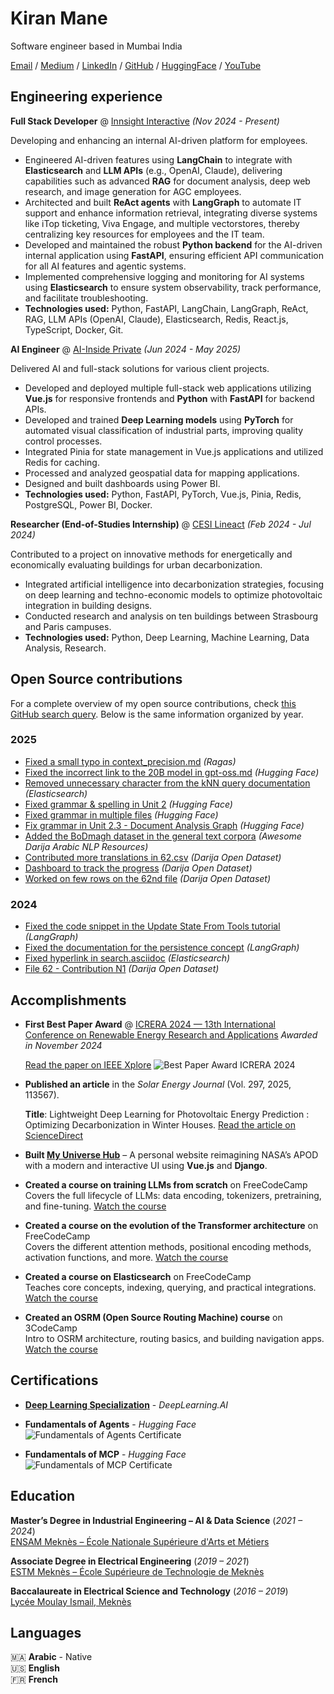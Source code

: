
# Kiran Mane

Software engineer based in Mumbai India

[Email](mailto:simad3647@gmail.com) / [Medium](https://medium.com/@imadsaddik) / [LinkedIn](https://www.linkedin.com/in/imadsaddik/) / [GitHub](https://github.com/ImadSaddik) / [HuggingFace](https://huggingface.co/ImadSaddik) / [YouTube](https://www.youtube.com/@3CodeCampers)

## Engineering experience

**Full Stack Developer** @ [Innsight Interactive](http://www.innsight.com) _(Nov 2024 - Present)_

Developing and enhancing an internal AI-driven platform for employees.

- Engineered AI-driven features using **LangChain** to integrate with **Elasticsearch** and **LLM APIs** (e.g., OpenAI, Claude), delivering capabilities such as advanced **RAG** for document analysis, deep web research, and image generation for AGC employees.
- Architected and built **ReAct agents** with **LangGraph** to automate IT support and enhance information retrieval, integrating diverse systems like iTop ticketing, Viva Engage, and multiple vectorstores, thereby centralizing key resources for employees and the IT team.
- Developed and maintained the robust **Python backend** for the AI-driven internal application using **FastAPI**, ensuring efficient API communication for all AI features and agentic systems.
- Implemented comprehensive logging and monitoring for AI systems using **Elasticsearch** to ensure system observability, track performance, and facilitate troubleshooting.
- **Technologies used:** Python, FastAPI, LangChain, LangGraph, ReAct, RAG, LLM APIs (OpenAI, Claude), Elasticsearch, Redis, React.js, TypeScript, Docker, Git.

**AI Engineer** @ [AI-Inside Private](https://www.ai-inside-private.com/) _(Jun 2024 - May 2025)_

Delivered AI and full-stack solutions for various client projects.

- Developed and deployed multiple full-stack web applications utilizing **Vue.js** for responsive frontends and **Python** with **FastAPI** for backend APIs.
- Developed and trained **Deep Learning models** using **PyTorch** for automated visual classification of industrial parts, improving quality control processes.
- Integrated Pinia for state management in Vue.js applications and utilized Redis for caching.
- Processed and analyzed geospatial data for mapping applications.
- Designed and built dashboards using Power BI.
- **Technologies used:** Python, FastAPI, PyTorch, Vue.js, Pinia, Redis, PostgreSQL, Power BI, Docker.

**Researcher (End-of-Studies Internship)** @ [CESI Lineact](https://www.cesi.fr/recherche-innovation/lineact/) _(Feb 2024 - Jul 2024)_

Contributed to a project on innovative methods for energetically and economically evaluating buildings for urban decarbonization.

- Integrated artificial intelligence into decarbonization strategies, focusing on deep learning and techno-economic models to optimize photovoltaic integration in building designs.
- Conducted research and analysis on ten buildings between Strasbourg and Paris campuses.
- **Technologies used:** Python, Deep Learning, Machine Learning, Data Analysis, Research.

## Open Source contributions

For a complete overview of my open source contributions, check [this GitHub search query](https://github.com/search?q=is%3Apr+author%3Aimadsaddik+is%3Amerged+-user%3Aimadsaddik+is%3Apublic&type=pullrequests). Below is the same information organized by year.

### 2025

- [Fixed a small typo in context_precision.md](https://github.com/explodinggradients/ragas/pull/2166) _(Ragas)_
- [Fixed the incorrect link to the 20B model in gpt-oss.md](https://github.com/huggingface/hub-docs/pull/1862) _(Hugging Face)_
- [Removed unnecessary character from the kNN query documentation](https://github.com/elastic/elasticsearch/pull/130120) _(Elasticsearch)_
- [Fixed grammar & spelling in Unit 2](https://github.com/huggingface/mcp-course/pull/42) _(Hugging Face)_
- [Fixed grammar in multiple files](https://github.com/huggingface/mcp-course/pull/34) _(Hugging Face)_
- [Fix grammar in Unit 2.3 - Document Analysis Graph](https://github.com/huggingface/agents-course/pull/447) _(Hugging Face)_
- [Added the BoDmagh dataset in the general text corpora](https://github.com/UM6P-EMINES/Awesome-Darija-Arabic-NLP-Resources/pull/10) _(Awesome Darija Arabic NLP Resources)_
- [Contributed more translations in 62.csv](https://github.com/darija-open-dataset/dataset/pull/204) _(Darija Open Dataset)_
- [Dashboard to track the progress](https://github.com/darija-open-dataset/dataset/pull/202) _(Darija Open Dataset)_
- [Worked on few rows on the 62nd file](https://github.com/darija-open-dataset/dataset/pull/200) _(Darija Open Dataset)_

### 2024

- [Fixed the code snippet in the Update State From Tools tutorial](https://github.com/langchain-ai/langgraph/pull/2752) _(LangGraph)_
- [Fixed the documentation for the persistence concept](https://github.com/langchain-ai/langgraph/pull/2750) _(LangGraph)_
- [Fixed hyperlink in search.asciidoc](https://github.com/elastic/elasticsearch/pull/115156) _(Elasticsearch)_
- [File 62 - Contribution N1](https://github.com/darija-open-dataset/dataset/pull/164) _(Darija Open Dataset)_

## Accomplishments

- **First Best Paper Award** @ [ICRERA 2024 — 13th International Conference on Renewable Energy Research and Applications](https://www.icrera.org/archieve2024/)
  _Awarded in November 2024_
  
  [Read the paper on IEEE Xplore](https://ieeexplore.ieee.org/document/10815288)
  ![Best Paper Award ICRERA 2024](./images/best_paper_award_icrera.png)

- **Published an article** in the _Solar Energy Journal_ (Vol. 297, 2025, 113567).

  **Title**: Lightweight Deep Learning for Photovoltaic Energy Prediction : Optimizing Decarbonization in Winter Houses.
  [Read the article on ScienceDirect](https://www.sciencedirect.com/science/article/abs/pii/S0038092X25003305)

- **Built [My Universe Hub](https://myuniversehub.com/)** – A personal website reimagining NASA’s APOD with a modern and interactive UI using **Vue.js** and **Django**.

- **Created a course on training LLMs from scratch** on FreeCodeCamp \
  Covers the full lifecycle of LLMs: data encoding, tokenizers, pretraining, and fine-tuning.
  [Watch the course](https://www.youtube.com/watch?v=9Ge0sMm65jo&t)

- **Created a course on the evolution of the Transformer architecture** on FreeCodeCamp \
  Covers the different attention methods, positional encoding methods, activation functions, and more.
  [Watch the course](https://www.youtube.com/watch?v=8WBS0dT0h2I&t=1202s)

- **Created a course on Elasticsearch** on FreeCodeCamp \
  Teaches core concepts, indexing, querying, and practical integrations.
  [Watch the course](https://www.youtube.com/watch?v=a4HBKEda_F8)

- **Created an OSRM (Open Source Routing Machine) course** on 3CodeCamp \
  Intro to OSRM architecture, routing basics, and building navigation apps.
  [Watch the course](https://www.youtube.com/watch?v=Ke_NISW-bDM&list=PLMSb3cZXtIfoT7duU9eAdpmcnDq2rINUJ&index=1&t)

## Certifications

- **[Deep Learning Specialization](https://www.credly.com/badges/d50e8839-e5cd-40b4-b299-2470c2096db0/print)** - _DeepLearning.AI_

- **Fundamentals of Agents** - _Hugging Face_
  ![Fundamentals of Agents Certificate](./images/smol_agents_certificate.png)

- **Fundamentals of MCP** - _Hugging Face_
  ![Fundamentals of MCP Certificate](./images/mcp_certificate.png)

## Education

**Master’s Degree in Industrial Engineering – AI & Data Science** (_2021 – 2024_)  
[ENSAM Meknès – École Nationale Supérieure d'Arts et Métiers](http://www.ensam-umi.ac.ma/)

**Associate Degree in Electrical Engineering** (_2019 – 2021_)  
[ESTM Meknès – École Supérieure de Technologie de Meknès](https://www.est.umi.ac.ma/)

**Baccalaureate in Electrical Science and Technology** (_2016 – 2019_)  
[Lycée Moulay Ismail, Meknès](https://www.google.com/maps/place/School+Moulay+Ismail/@33.9041744,-5.5457042,17z/data=!3m1!4b1!4m6!3m5!1s0xda044dc9b13b681:0xd09762d0a901ebd1!8m2!3d33.9041744!4d-5.5457042!16s%2Fg%2F1tfryv64?entry=ttu&g_ep=EgoyMDI1MDUyOC4wIKXMDSoASAFQAw%3D%3D)

## Languages

🇲🇦 **Arabic** - Native  
🇺🇸 **English**  
🇫🇷 **French**
